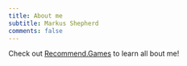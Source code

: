 ```yaml
---
title: About me
subtitle: Markus Shepherd
comments: false
---
```


Check out [Recommend.Games](https://recommend.games/#/about) to learn all bout me!

